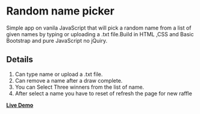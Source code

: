 # Random name picker
Simple app on vanila JavaScript that will pick a random name from a list of given names by typing or uploading a .txt file.Build in HTML ,CSS and Basic Bootstrap and pure JavaScript no jQuiry.

## Details
1. Can type name or upload a .txt file.
2. Can remove a name after a draw complete.
3. You can Select Three winners from the list of name.
4. After select a name you have to reset of refresh the page for new raffle

**[Live Demo](https://siddique000.github.io/random-name-picker/)**
